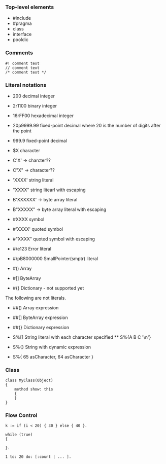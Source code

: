 ### Top-level elements
* #include
* #pragma
* class
* interface
* pooldic

### Comments

~~~
#! comment text
// comment text
/* comment text */
~~~

### Literal notations
* 200 decimal integer
* 2r1100 binary integer
* 16rFF00 hexadecimal integer
* 20p9999.99 fixed-point decimal where 20 is the number of digits after the point
* 999.9 fixed-point decimal

* $X character
* C'X' -> charcter??
* C"X" -> character??

* 'XXXX' string literal
* "XXXX" string litearl with escaping 

* B'XXXXXX' -> byte array literal
* B"XXXXX" -> byte array literal with escaping

* #XXXX symbol
* #'XXXX' quoted symbol
* #"XXXX" quoted symbol with escaping

* #\e123   Error literal
* #\pB8000000 SmallPointer(smptr) literal

* #() Array
* #[] ByteArray
* #{} Dictionary - not supported yet

The following are not literals.

* ##() Array expression
* ##[] ByteArray expression
* ##{} Dictionary expression

* S%[] String literal with each character specified 
** S%{A B C '\n'}

* S%{} String with dynamic expression
* S%{ 65 asCharacter, 64 asCharacter }


### Class

~~~
class MyClass(Object)
{
	method show: this
	{
	}
}
~~~

### Flow Control
~~~
k := if (i < 20) { 30 } else { 40 }.
~~~

~~~
while (true)
{

}.
~~~

~~~
1 to: 20 do: [:count | ... ].
~~~

